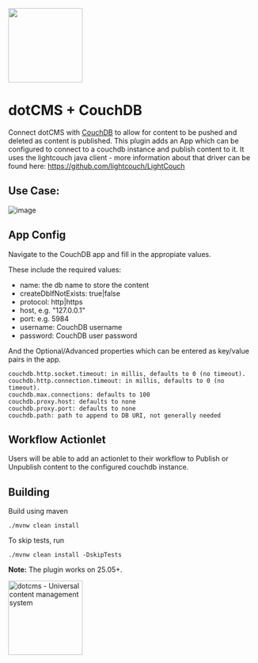 <img src="https://static.dotcms.com/assets/icons/apps/couch-db-logo.png" width="150">


# dotCMS + CouchDB 


Connect dotCMS with [CouchDB](https://couchdb.apache.org/) to allow for content to be pushed and deleted as content is published.  This plugin adds an App which can be configured to connect to a couchdb instance and publish content to it.  It uses the lightcouch java client - more information about that driver can be found here: https://github.com/lightcouch/LightCouch

## Use Case:
![image](https://github.com/user-attachments/assets/ca8f1c4f-a0fb-4ad8-9fa3-4a870611707e)



## App Config

Navigate to the CouchDB app and fill in the appropiate values. 

These include the required values:
  - name: the db name to store the content
  - createDbIfNotExists: true|false
  - protocol: http|https
  - host, e.g.  "127.0.0.1"
  - port: e.g. 5984
  - username: CouchDB username
  - password: CouchDB user password
    

And the Optional/Advanced properties which can be entered as key/value pairs in the app.

```
couchdb.http.socket.timeout: in millis, defaults to 0 (no timeout). 
couchdb.http.connection.timeout: in millis, defaults to 0 (no timeout).
couchdb.max.connections: defaults to 100
couchdb.proxy.host: defaults to none
couchdb.proxy.port: defaults to none
couchdb.path: path to append to DB URI, not generally needed
```

## Workflow Actionlet

Users will be able to add an actionlet to their workflow to Publish or Unpublish content to the configured couchdb instance.


## Building

Build using maven
```
./mvnw clean install
```


To skip tests, run

```
./mvnw clean install -DskipTests
```


**Note:**
The plugin works on 25.05+.

<img src="https://www2.dotcms.com/dA/99fe3769-d649/256w/dotcms.png" title="dotcms - Universal content management system " width="150">


